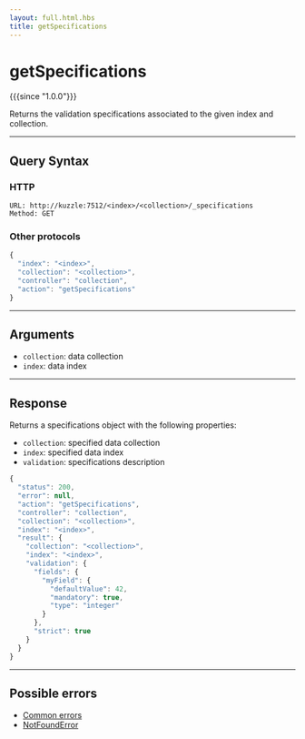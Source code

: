 ```yaml
---
layout: full.html.hbs
title: getSpecifications
---
```


# getSpecifications

{{{since "1.0.0"}}}

Returns the validation specifications associated to the given index and collection.

---

## Query Syntax

### HTTP

```http
URL: http://kuzzle:7512/<index>/<collection>/_specifications
Method: GET
```

### Other protocols

```js
{
  "index": "<index>",
  "collection": "<collection>",
  "controller": "collection",
  "action": "getSpecifications"
}
```

---

## Arguments

- `collection`: data collection
- `index`: data index

---

## Response

Returns a specifications object with the following properties:

- `collection`: specified data collection
- `index`: specified data index
- `validation`: specifications description

```js
{
  "status": 200,
  "error": null,
  "action": "getSpecifications",
  "controller": "collection",
  "collection": "<collection>",
  "index": "<index>",
  "result": {
    "collection": "<collection>",
    "index": "<index>",
    "validation": {
      "fields": {
        "myField": {
          "defaultValue": 42,
          "mandatory": true,
          "type": "integer"
        }
      },
      "strict": true
    }
  }
}
```

---

## Possible errors

- [Common errors](/api/1/essentials/errors/#common-errors)
- [NotFoundError](/api/1/essentials/errors/#notfounderror)
